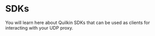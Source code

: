# SDKs

You will learn here about Quilkin SDKs that can be used as clients for interacting with your UDP proxy.
